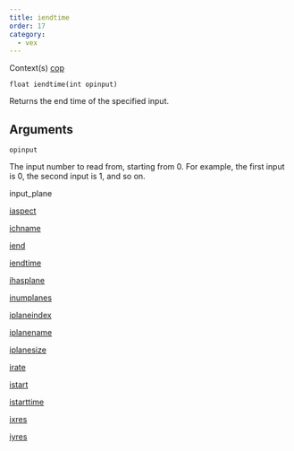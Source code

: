 ```yaml
---
title: iendtime
order: 17
category:
  - vex
---
```




Context(s)
[cop](../contexts/cop.html)

`float iendtime(int opinput)`

Returns the end time of the specified input.

## Arguments

`opinput`

The input number to read from, starting from 0. For example, the first input is 0, the second input is 1, and so on.


input_plane

[iaspect](iaspect.html)

[ichname](ichname.html)

[iend](iend.html)

[iendtime](iendtime.html)

[ihasplane](ihasplane.html)

[inumplanes](inumplanes.html)

[iplaneindex](iplaneindex.html)

[iplanename](iplanename.html)

[iplanesize](iplanesize.html)

[irate](irate.html)

[istart](istart.html)

[istarttime](istarttime.html)

[ixres](ixres.html)

[iyres](iyres.html)
